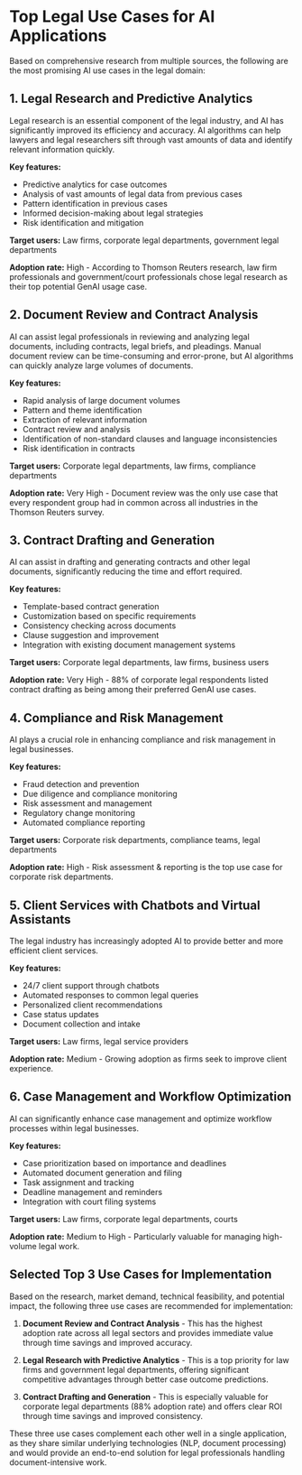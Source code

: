 # Top Legal Use Cases for AI Applications

Based on comprehensive research from multiple sources, the following are the most promising AI use cases in the legal domain:

## 1. Legal Research and Predictive Analytics

Legal research is an essential component of the legal industry, and AI has significantly improved its efficiency and accuracy. AI algorithms can help lawyers and legal researchers sift through vast amounts of data and identify relevant information quickly.

**Key features:**
- Predictive analytics for case outcomes
- Analysis of vast amounts of legal data from previous cases
- Pattern identification in previous cases
- Informed decision-making about legal strategies
- Risk identification and mitigation

**Target users:** Law firms, corporate legal departments, government legal departments

**Adoption rate:** High - According to Thomson Reuters research, law firm professionals and government/court professionals chose legal research as their top potential GenAI usage case.

## 2. Document Review and Contract Analysis

AI can assist legal professionals in reviewing and analyzing legal documents, including contracts, legal briefs, and pleadings. Manual document review can be time-consuming and error-prone, but AI algorithms can quickly analyze large volumes of documents.

**Key features:**
- Rapid analysis of large document volumes
- Pattern and theme identification
- Extraction of relevant information
- Contract review and analysis
- Identification of non-standard clauses and language inconsistencies
- Risk identification in contracts

**Target users:** Corporate legal departments, law firms, compliance departments

**Adoption rate:** Very High - Document review was the only use case that every respondent group had in common across all industries in the Thomson Reuters survey.

## 3. Contract Drafting and Generation

AI can assist in drafting and generating contracts and other legal documents, significantly reducing the time and effort required.

**Key features:**
- Template-based contract generation
- Customization based on specific requirements
- Consistency checking across documents
- Clause suggestion and improvement
- Integration with existing document management systems

**Target users:** Corporate legal departments, law firms, business users

**Adoption rate:** Very High - 88% of corporate legal respondents listed contract drafting as being among their preferred GenAI use cases.

## 4. Compliance and Risk Management

AI plays a crucial role in enhancing compliance and risk management in legal businesses.

**Key features:**
- Fraud detection and prevention
- Due diligence and compliance monitoring
- Risk assessment and management
- Regulatory change monitoring
- Automated compliance reporting

**Target users:** Corporate risk departments, compliance teams, legal departments

**Adoption rate:** High - Risk assessment & reporting is the top use case for corporate risk departments.

## 5. Client Services with Chatbots and Virtual Assistants

The legal industry has increasingly adopted AI to provide better and more efficient client services.

**Key features:**
- 24/7 client support through chatbots
- Automated responses to common legal queries
- Personalized client recommendations
- Case status updates
- Document collection and intake

**Target users:** Law firms, legal service providers

**Adoption rate:** Medium - Growing adoption as firms seek to improve client experience.

## 6. Case Management and Workflow Optimization

AI can significantly enhance case management and optimize workflow processes within legal businesses.

**Key features:**
- Case prioritization based on importance and deadlines
- Automated document generation and filing
- Task assignment and tracking
- Deadline management and reminders
- Integration with court filing systems

**Target users:** Law firms, corporate legal departments, courts

**Adoption rate:** Medium to High - Particularly valuable for managing high-volume legal work.

## Selected Top 3 Use Cases for Implementation

Based on the research, market demand, technical feasibility, and potential impact, the following three use cases are recommended for implementation:

1. **Document Review and Contract Analysis** - This has the highest adoption rate across all legal sectors and provides immediate value through time savings and improved accuracy.

2. **Legal Research with Predictive Analytics** - This is a top priority for law firms and government legal departments, offering significant competitive advantages through better case outcome predictions.

3. **Contract Drafting and Generation** - This is especially valuable for corporate legal departments (88% adoption rate) and offers clear ROI through time savings and improved consistency.

These three use cases complement each other well in a single application, as they share similar underlying technologies (NLP, document processing) and would provide an end-to-end solution for legal professionals handling document-intensive work.
